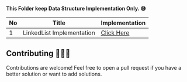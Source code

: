  **This Folder keep Data Structure Implementation Only. 😅**

| No   | Title                                    | Implementation                                                      |
| --- | ---------------------------------------- | ------------------------------------------------------------- |
| 1   | LinkedList Implementation            | [Click Here](https://github.com/hiteshchoudhary/open-source-contribution/blob/main/Java/Only%20Data%20Structure%20Implementation/LinkedList/LinkedList.java)


## Contributing 🧑🏽‍💻

Contributions are welcome! Feel free to open a pull request if you have a better solution or want to add solutions.


